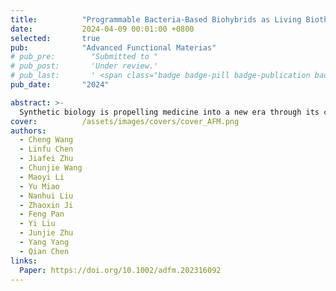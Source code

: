 ```yaml
---
title:          "Programmable Bacteria-Based Biohybrids as Living Biotherapeutics for Enhanced Cancer Sonodynamic-Immunotherapy"
date:           2024-04-09 00:01:00 +0800
selected:       true
pub:            "Advanced Functional Materias"
# pub_pre:        "Submitted to "
# pub_post:       'Under review.'
# pub_last:       ' <span class="badge badge-pill badge-publication badge-success">Spotlight</span>'
pub_date:       "2024"

abstract: >-
  Synthetic biology is propelling medicine into a new era through its capacity to genetically program living cells. One of the particular interests is engineering bacteria as a live and targeted therapeutic delivery system. Herein, the bacterial biohybrid (E. coli-pE@PCN) is developed by genetically engineering Escherichia coli BL21 to overexpress catalase (E. coli-pE) and electrostatically adsorbing nano-sonosensitizers (PCN NPs) for enhanced and targeted sonodynamic therapy (SDT). Leveraging the ability to colonize and penetrate deep in tumors, engineered bacteria can not only sustainably express catalase to relieve tumor hypoxia, but also facilitate the enriched and expanded distribution of the carried sonosensitizer at the tumor site, so as to trigger effective SDT. More interestingly, it is found that E. coli-pE@PCN-based SDT can successfully inhibit the growth of subcutaneous and orthotopic colorectal tumors by inducing potent antitumor immune responses due to the released tumor-associated antigens and native immunogenicity of bacterial pathogen-associated molecular patterns. Furthermore, E. coli-pE@PCN-based SDT can not only prime a strong immune memory response to prevent tumor recurrence but also elicit a potent abscopal effect to inhibit tumor metastasis. Therefore, the programmable bacteria-based biohybrids developed here pave an avenue to prepare next-generation sonodynamic-immunotherapeutics to eliminate cancer and prevent its relapse and metastasis.
cover:          /assets/images/covers/cover_AFM.png
authors:
  - Cheng Wang
  - Linfu Chen
  - Jiafei Zhu
  - Chunjie Wang
  - Maoyi Li
  - Yu Miao
  - Nanhui Liu
  - Zhaoxin Ji
  - Feng Pan
  - Yi Liu
  - Junjie Zhu
  - Yang Yang
  - Qian Chen
links:
  Paper: https://doi.org/10.1002/adfm.202316092
---
```

